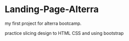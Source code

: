 # Landing-Page-Alterra
my first project for alterra bootcamp.

practice slicing design to HTML CSS and using bootstrap
